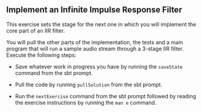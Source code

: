## Implement an Infinite Impulse Response Filter

This exercise sets the stage for the next one in which you will
implement the core part of an IIR filter.

You will pull the other parts of the implementation, the tests and
a main program that will run a sample audio stream through a 3-stage
IIR filter. Execute the following steps:

- Save whatever work in progress you have by running the `saveState`
  command from the sbt prompt.
  
- Pull the code by running `pullSolution` from the sbt prompt.

- Run the `nextExercise` command from the sbt prompt followed by
  reading the exercise instructions by running the `man e` command.